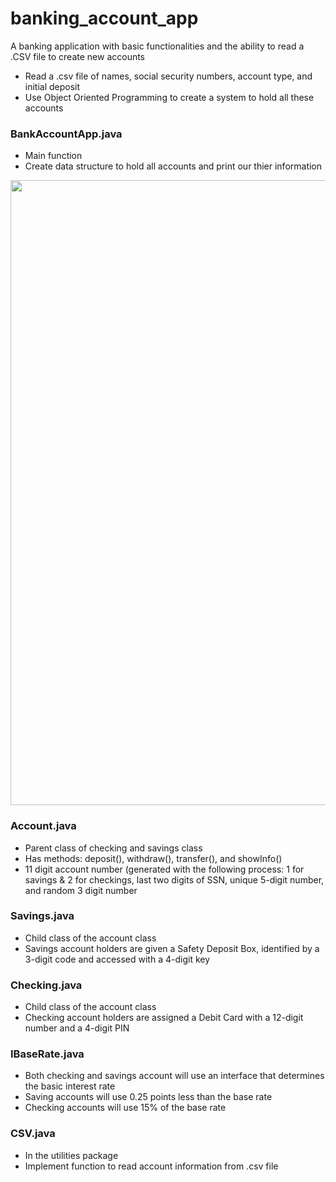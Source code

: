 # banking_account_app
A banking application with basic functionalities and the ability to read a .CSV file to create new accounts

<ul>
<li>Read a .csv file of names, social security numbers, account type, and initial deposit</li>
<li>Use Object Oriented Programming to create a system to hold all these accounts</li>
</ul>

### BankAccountApp.java
<ul>
<li>Main function</li>
<li>Create data structure to hold all accounts and print our thier information 
</ul>

<p align="center"><img src="https://user-images.githubusercontent.com/14893642/68986817-0c199900-07e9-11ea-9d1b-5b54bb4f87b4.JPG" width="1000"></p>

### Account.java
<ul>
<li>Parent class of checking and savings class </li>
<li>Has methods: deposit(), withdraw(), transfer(), and showInfo() </li>
<li>11 digit account number (generated with the following process: 1 for savings & 2 for checkings, last two digits of SSN, 
      unique 5-digit number, and random 3 digit number</li>
</ul>

### Savings.java
<ul>
<li>Child class of the account class </li>
<li>Savings account holders are given a Safety Deposit Box, identified by a 3-digit code and accessed with a 4-digit key</li>
</ul>

### Checking.java
<ul>
<li>Child class of the account class </li>
<li>Checking account holders are assigned a Debit Card with a 12-digit number and a 4-digit PIN</li>
</ul>

### IBaseRate.java
<ul>
<li>Both checking and savings account will use an interface that determines the basic interest rate</li>
<li>Saving accounts will use 0.25 points less than the base rate</li>
<li>Checking accounts will use 15% of the base rate</li>
</ul>

### CSV.java
<ul>
<li>In the utilities package</li>
<li>Implement function to read account information from .csv file</li>
</ul>


